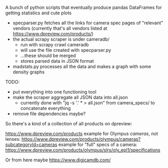 A bunch of python scripts that eventually produce pandas DataFrames for getting statistics and cute plots

- specparser.py fetches all the links for camera spec pages of "relevant" vendors (currently that's all vendors listed at https://www.dpreview.com/products/)
- the actual scrapy scraper is under cameradb/
  - run with scrapy crawl cameradb
  - will use the file created with specparser.py
  - ...these should be merged
  - stores parsed data in JSON format
- madstats.py processes all the data and makes a graph with some density graphs

TODO:
- put everything into one functioning tool
- make the scraper aggregate all JSON data into all.json
  - currently done with "jq -s '.' * > all.json" from camera_specs/ to concatenate everything
- remove file dependencies maybe?


So there's a kind of a collection of all products on dpreview:

https://www.dpreview.com/products
example for Olympus _cameras_, not lenses:
https://www.dpreview.com/products/olympus/cameras?subcategoryId=cameras
example for "full" specs of a camera:
https://www.dpreview.com/products/olympus/slrs/oly_epl1/specifications

Or from here maybe https://www.digicamdb.com/
